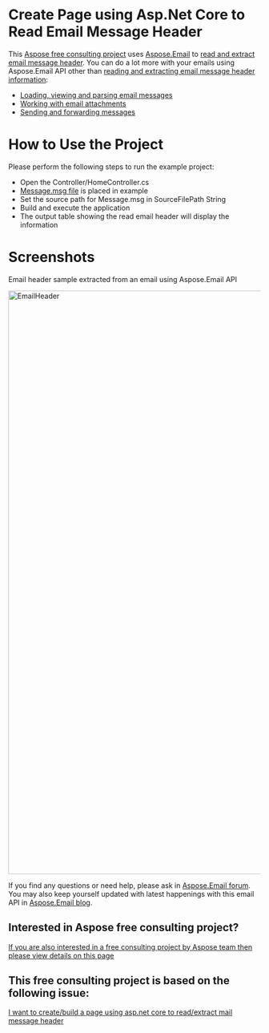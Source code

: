 # Create Page using Asp.Net Core to Read Email Message Header

This [Aspose free consulting project](https://aspose-free-consulting.github.io/) uses [Aspose.Email](https://products.aspose.com/email) to [read and extract email message header](https://docs.aspose.com/display/emailnet/Extracting+Message+Contents+from+Emails). You can do a lot more with your emails using Aspose.Email API other than [reading and extracting email message header information](https://github.com/aspose-free-consulting/create-page-using-asp.net-core-to-read-email-message-header/blob/master/EmailHeader/Controllers/HomeController.cs): 

* [Loading, viewing and parsing email messages](https://docs.aspose.com/display/emailnet/Loading%2C+Viewing+and+Parsing+MSG+file)
* [Working with email attachments](https://docs.aspose.com/display/emailnet/Working+with+Message+Attachments)
* [Sending and forwarding messages](https://docs.aspose.com/display/emailnet/Sending+and+Forwarding+Messages)


# How to Use the Project

Please perform the following steps to run the example project:

* Open the Controller/HomeController.cs
* [Message.msg file](https://github.com/aspose-free-consulting/create-page-using-asp.net-core-to-read-email-message-header/blob/master/Message.msg) is placed in example
* Set the source path for Message.msg in SourceFilePath String
* Build and execute the application
* The output table showing the read email header will display the information


# Screenshots

Email header sample extracted from an email using Aspose.Email API

<img width="1165" alt="EmailHeader" src="https://user-images.githubusercontent.com/1214951/68670573-0e70be80-056f-11ea-95c9-1a2a7cad08f6.png">



If you find any questions or need help, please ask in [Aspose.Email forum](https://forum.aspose.com/c/email/). You may also keep yourself updated with latest happenings with this email API in [Aspose.Email blog](https://blog.aspose.com/category/email). 

## Interested in Aspose free consulting project?
[If you are also interested in a free consulting project by Aspose team then please view details on this page](https://aspose-free-consulting.github.io/)


## This free consulting project is based on the following issue: 
[I want to create/build a page using asp.net core to read/extract mail message header](https://github.com/aspose-free-consulting/projects/issues/19)

